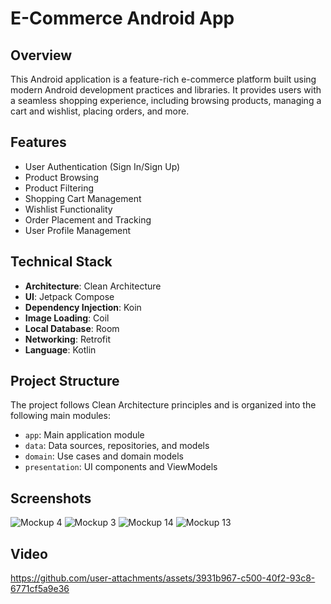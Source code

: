 # E-Commerce Android App

## Overview

This Android application is a feature-rich e-commerce platform built using modern Android development practices and libraries. It provides users with a seamless shopping experience, including browsing products, managing a cart and wishlist, placing orders, and more.

## Features

- User Authentication (Sign In/Sign Up)
- Product Browsing
- Product Filtering
- Shopping Cart Management
- Wishlist Functionality
- Order Placement and Tracking
- User Profile Management

## Technical Stack

- **Architecture**: Clean Architecture
- **UI**: Jetpack Compose
- **Dependency Injection**: Koin
- **Image Loading**: Coil
- **Local Database**: Room
- **Networking**: Retrofit
- **Language**: Kotlin

## Project Structure

The project follows Clean Architecture principles and is organized into the following main modules:

- `app`: Main application module
- `data`: Data sources, repositories, and models
- `domain`: Use cases and domain models
- `presentation`: UI components and ViewModels


## Screenshots

![Mockup 4](https://github.com/user-attachments/assets/497c7ac9-1bf4-49dd-8ce1-3c0ac69cf15c)
![Mockup 3](https://github.com/user-attachments/assets/1a62cc9d-c654-4823-87e5-a6e8b2b2becd)
![Mockup 14](https://github.com/user-attachments/assets/12df5397-b0c7-48e3-8f67-92a2f813eb42)
![Mockup 13](https://github.com/user-attachments/assets/cbeea8ce-8a94-48e8-88dc-6d8260b9e0e1)

## Video

https://github.com/user-attachments/assets/3931b967-c500-40f2-93c8-6771cf5a9e36



